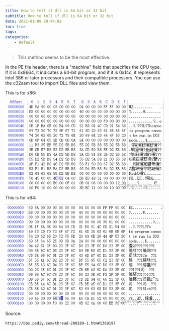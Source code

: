 ```yaml
---
title: How to tell if dll is 64 bit or 32 bit
subtitle: How to tell if dll is 64 bit or 32 bit
date: 2022-01-09 20:44:02
toc: true
tags: 
categories: 
    - Default
---
```


> This method seems to be the most effective.

In the PE file header, there is a "machine" field that specifies the CPU type. If it is 0x8664, it indicates a 64-bit program, and if it is 0x14c, it represents Intel 386 or later processors and their compatible processors. You can use the c32asm tool to import DLL files and view them.

This is for x86:

![img](https://raw.githubusercontent.com/james-curtis/blog-img/img/img/2d9188566c684db497cb4d7489f047ff.png)

This is for x64:

![img](https://raw.githubusercontent.com/james-curtis/blog-img/img/img/5606fe864e7e4b9aaa26da0faba554fb.png)

Source:

```
https://bbs.pediy.com/thread-200189-1.htm#1369197
```